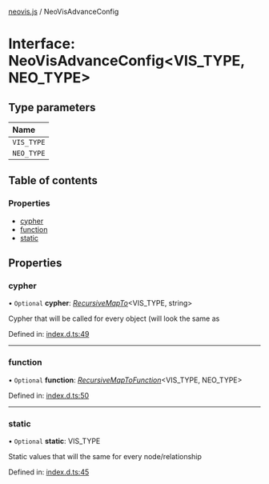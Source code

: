 [neovis.js](../README.md) / NeoVisAdvanceConfig

# Interface: NeoVisAdvanceConfig<VIS_TYPE, NEO_TYPE\>

## Type parameters

| Name |
| :------ |
| `VIS_TYPE` |
| `NEO_TYPE` |

## Table of contents

### Properties

- [cypher](neovisadvanceconfig.md#cypher)
- [function](neovisadvanceconfig.md#function)
- [static](neovisadvanceconfig.md#static)

## Properties

### cypher

• `Optional` **cypher**: [*RecursiveMapTo*](../README.md#recursivemapto)<VIS\_TYPE, string\>

Cypher that will be called for every object (will look the same as

Defined in: [index.d.ts:49](https://github.com/thebestnom/neovis.js/blob/689e3a9/index.d.ts#L49)

___

### function

• `Optional` **function**: [*RecursiveMapToFunction*](../README.md#recursivemaptofunction)<VIS\_TYPE, NEO\_TYPE\>

Defined in: [index.d.ts:50](https://github.com/thebestnom/neovis.js/blob/689e3a9/index.d.ts#L50)

___

### static

• `Optional` **static**: VIS\_TYPE

Static values that will the same for every node/relationship

Defined in: [index.d.ts:45](https://github.com/thebestnom/neovis.js/blob/689e3a9/index.d.ts#L45)
